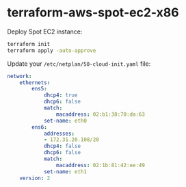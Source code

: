 # terraform-aws-spot-ec2-x86

Deploy Spot EC2 instance:
```bash
terraform init
terraform apply -auto-approve
```

Update your `/etc/netplan/50-cloud-init.yaml` file:
```yaml
network:
    ethernets:
        ens5:
            dhcp4: true
            dhcp6: false
            match:
                macaddress: 02:b1:38:70:da:63
            set-name: eth0
        ens6:
            addresses:
            - 172.31.20.108/20
            dhcp4: false
            dhcp6: false
            match:
                macaddress: 02:1b:81:42:ee:49
            set-name: eth1
    version: 2
```
